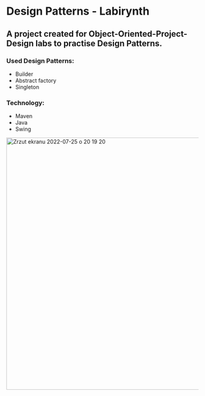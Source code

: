 # Design Patterns - Labirynth

## A project created for Object-Oriented-Project-Design labs to practise Design Patterns. 

### Used Design Patterns:
* Builder
* Abstract factory
* Singleton

### Technology:
* Maven 
* Java
* Swing

<img width="660" alt="Zrzut ekranu 2022-07-25 o 20 19 20" src="https://user-images.githubusercontent.com/61901509/180857411-0f8968fa-f592-4ab7-bb7c-19c58bd63a8d.png">
